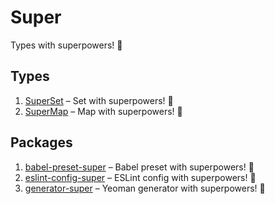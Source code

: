 # Super

Types with superpowers! 💪

## Types

1.  [SuperSet](https://github.com/clarketm/super/tree/master/packages/superset#readme) – Set with superpowers! 💪
1.  [SuperMap](https://github.com/clarketm/super/tree/master/packages/supermap#readme) – Map with superpowers! 💪

## Packages

1.  [babel-preset-super](https://github.com/clarketm/super/tree/master/packages/babel-preset-super#readme) – Babel preset with superpowers! 💪
2.  [eslint-config-super](https://github.com/clarketm/super/tree/master/packages/eslint-config-super#readme) – ESLint config with superpowers! 💪
3.  [generator-super](https://github.com/clarketm/super/tree/master/packages/generator-super#readme) – Yeoman generator with superpowers! 💪
